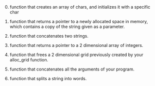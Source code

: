 0. function that creates an array of chars, and initializes it with a specific char

1. function that returns a pointer to a newly allocated space in memory, which contains a copy of the string given as a parameter.

2. function that concatenates two strings.

3. function that returns a pointer to a 2 dimensional array of integers.

4. function that frees a 2 dimensional grid previously created by your alloc_grid function.

5. function that concatenates all the arguments of your program.

6. function that splits a string into words.


